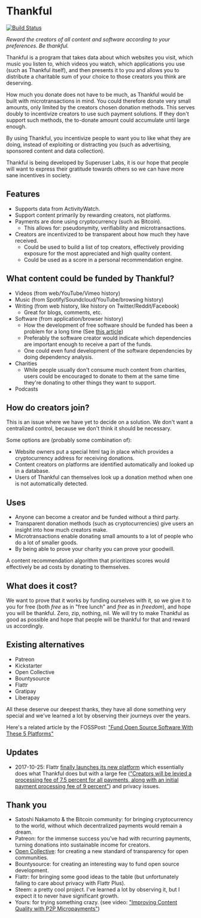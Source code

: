 # Thankful

[![Build Status](https://travis-ci.org/SuperuserLabs/thankful.svg?branch=master)](https://travis-ci.org/SuperuserLabs/thankful)

_Reward the creators of all content and software according to your preferences. Be thankful._

Thankful is a program that takes data about which websites you visit, which music you listen to, which videos you watch, which applications you use (such as Thankful itself), and then presents it to you and allows you to distribute a charitable sum of your choice to those creators you think are deserving.

How much you donate does not have to be much, as Thankful would be built with microtransactions in mind. You could therefore donate very small amounts, only limited by the creators chosen donation methods. This serves doubly to incentivize creators to use such payment solutions. If they don't support such methods, the to-donate amount could accumulate until large enough.

By using Thankful, you incentivize people to want you to like what they are doing, instead of exploiting or distracting you (such as advertising, sponsored content and data collection).

Thankful is being developed by Superuser Labs, it is our hope that people will want to express their gratitude towards others so we can have more sane incentives in society.

## Features

-   Supports data from ActivityWatch.
-   Support content primarily by rewarding creators, not platforms.
-   Payments are done using cryptocurrency (such as Bitcoin).
    -   This allows for: pseudonymity, verifiability and microtransactions.
-   Creators are incentivized to be transparent about how much they have received.
    -   Could be used to build a list of top creators, effectively providing exposure for the most appreciated and high quality content.
    -   Could be used as a score in a personal recommendation engine.

## What content could be funded by Thankful?

-   Videos (from web/YouTube/Vimeo history)
-   Music (from Spotify/Soundcloud/YouTube/browsing history)
-   Writing (from web history, like history on Twitter/Reddit/Facebook)
    -   Great for blogs, comments, etc.
-   Software (from application/browser history)
    -   How the development of free software should be funded has been a problem for a long time (See [this article](https://fosspost.org/opinions/people-be-thankful-for-free-software-developers))
    -   Preferably the software creator would indicate which dependencies are important enough to receive a part of the funds.
    -   One could even fund development of the software dependencies by doing dependency analysis.
-   Charities
    -   While people usually don't consume much content from charities, users could be encouraged to donate to them at the same time they're donating to other things they want to support.
-   Podcasts

## How do creators join?

This is an issue where we have yet to decide on a solution. We don't want a centralized control, because we don't think it should be necessary.

Some options are (probably some combination of):

-   Website owners put a special html tag in place which provides a cryptocurrency address for receiving donations.
-   Content creators on platforms are identified automatically and looked up in a database.
-   Users of Thankful can themselves look up a donation method when one is not automatically detected.

## Uses

-   Anyone can become a creator and be funded without a third party.
-   Transparent donation methods (such as cryptocurrencies) give users an insight into how much creators make.
-   Microtransactions enable donating small amounts to a lot of people who do a lot of smaller goods.
-   By being able to prove your charity you can prove your goodwill.

A content recommendation algorithm that prioritizes scores would effectively be ad costs by donating to themselves.

## What does it cost?

We want to prove that it works by funding ourselves with it, so we give it to you for free (both _free_ as in "free lunch" and _free_ as in _freedom_), and hope you will be thankful.
Zero, zip, nothing, nil. We will try to make Thankful as good as possible and hope that people will be thankful for that and reward us accordingly.

## Existing alternatives

-   Patreon
-   Kickstarter
-   Open Collective
-   Bountysource
-   Flattr
-   Gratipay
-   Liberapay

All these deserve our deepest thanks, they have all done something very special and we've learned a lot by observing their journeys over the years.

Here's a related article by the FOSSPost: ["Fund Open Source Software With These 5 Platforms"](https://fosspost.org/articles/fund-open-source-software-with-these-5-platforms)

<!-- These all have different niches filled in different ways, it'd be nice to write about what they do well for their niche, and how that could be generalized -->

## Updates

-   2017-10-25: Flattr [finally launches its new platform](https://blog.flattr.net/2017/10/the-flattr-relaunch-what-to-expect/) which essentially does what Thankful does but with a large fee (["Creators will be levied a processing fee of 7.5 percent for all payments, along with an initial payment processing fee of 9 percent"](https://www.engadget.com/2017/10/24/adblock-plus-relaunches-flattr/)) and privacy issues.

## Thank you

-   Satoshi Nakamoto & the Bitcoin community: for bringing cryptocurrency to the world, without which decentralized payments would remain a dream.
-   Patreon: for the immense success you've had with recurring payments, turning donations into sustainable income for creators.
-   [Open Collective](https://opencollective.com/): for creating a new standard of transparency for open communities.
-   Bountysource: for creating an interesting way to fund open source development.
-   Flattr: for bringing some good ideas to the table (but unfortunately failing to care about privacy with Flattr Plus).
-   Steem: a pretty cool project. I've learned a lot by observing it, but I expect it to never have significant growth.
-   Yours: for trying something crazy. (see video: ["Improving Content Quality with P2P Micropayments"](https://www.youtube.com/watch?v=EtYJ748LA1M))
